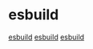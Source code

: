 # esbuild

[esbuild](https://github.com/rsms/estrella)
[esbuild](https://github.com/privatenumber/minification-benchmarks)
[esbuild](https://github.com/wooorm/xdm)
